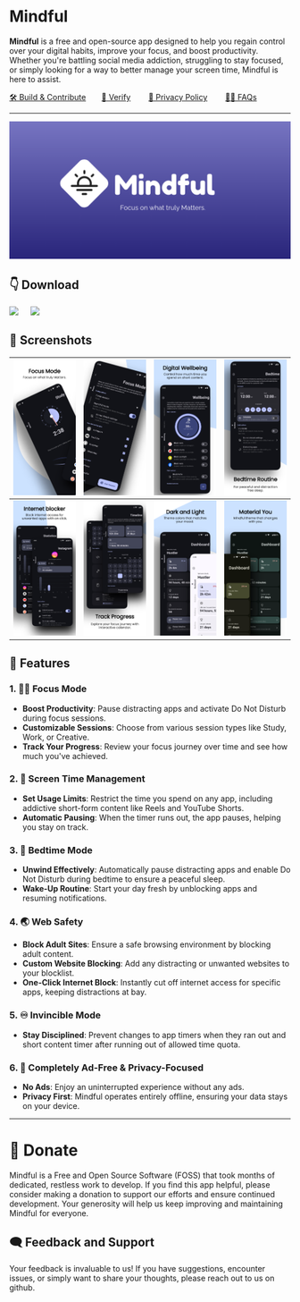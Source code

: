# Mindful

**Mindful** is a free and open-source app designed to help you regain control over your digital habits, improve your focus, and boost productivity. Whether you're battling social media addiction, struggling to stay focused, or simply looking for a way to better manage your screen time, Mindful is here to assist.

[🛠️ Build & Contribute](docs/CONTRIBUTION.md)&emsp;&emsp;[🔏 Verify](docs/VERIFICATION.md)&emsp;&emsp; [📃 Privacy Policy](https://bemindful.vercel.app/privacy)&emsp;&emsp;
[🙋‍♂️ FAQs](https://bemindful.vercel.app/#faqs)

---

![Mindful App Banner](docs/assets/banner.png)

## 👇 Download

<a href="https://github.com/akamrnagar/mindful/releases/latest"><img src="https://img.shields.io/badge/GitHub-b7bffa?logo=github&logoColor=black" height="48"></a>
&emsp;
<a href="https://play.google.com/store/apps/details?id=com.mindful.android"><img src="https://img.shields.io/badge/PlayStore-b7bffa?logo=google-play&logoColor=black" height="48"></a>

## 📱 Screenshots

| <img src="docs/assets/screenshot_1.png"> | <img src="docs/assets/screenshot_2.png"> | <img src="docs/assets/screenshot_3.png"> | <img src="docs/assets/screenshot_4.png"> |
| ---------------------------------------- | ---------------------------------------- | ---------------------------------------- | ---------------------------------------- |
| <img src="docs/assets/screenshot_5.png"> | <img src="docs/assets/screenshot_6.png"> | <img src="docs/assets/screenshot_7.png"> | <img src="docs/assets/screenshot_8.png"> |

## 💪 Features

### 1. 🧘‍♂️ **Focus Mode**

- **Boost Productivity**: Pause distracting apps and activate Do Not Disturb during focus sessions.
- **Customizable Sessions**: Choose from various session types like Study, Work, or Creative.
- **Track Your Progress**: Review your focus journey over time and see how much you've achieved.

### 2. 📲 **Screen Time Management**

- **Set Usage Limits**: Restrict the time you spend on any app, including addictive short-form content like Reels and YouTube Shorts.
- **Automatic Pausing**: When the timer runs out, the app pauses, helping you stay on track.

### 3. 🌛 **Bedtime Mode**

- **Unwind Effectively**: Automatically pause distracting apps and enable Do Not Disturb during bedtime to ensure a peaceful sleep.
- **Wake-Up Routine**: Start your day fresh by unblocking apps and resuming notifications.

### 4. 🌏 **Web Safety**

- **Block Adult Sites**: Ensure a safe browsing environment by blocking adult content.
- **Custom Website Blocking**: Add any distracting or unwanted websites to your blocklist.
- **One-Click Internet Block**: Instantly cut off internet access for specific apps, keeping distractions at bay.

### 5. ♾️ **Invincible Mode**

- **Stay Disciplined**: Prevent changes to app timers when they ran out and short content timer after running out of allowed time quota.

### 6. 🚫 **Completely Ad-Free & Privacy-Focused**

- **No Ads**: Enjoy an uninterrupted experience without any ads.
- **Privacy First**: Mindful operates entirely offline, ensuring your data stays on your device.

---

# 💖 Donate

Mindful is a Free and Open Source Software (FOSS) that took months of dedicated, restless work to develop. If you find this app helpful, please consider making a donation to support our efforts and ensure continued development. Your generosity will help us keep improving and maintaining Mindful for everyone.

## 🗨️ Feedback and Support

Your feedback is invaluable to us! If you have suggestions, encounter issues, or simply want to share your thoughts, please reach out to us on github.
